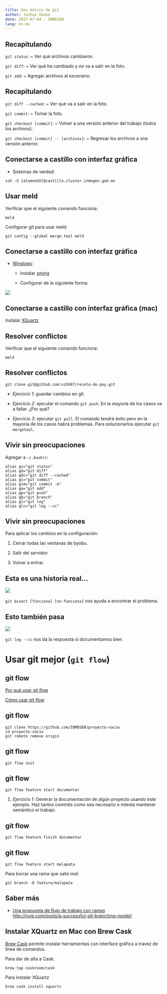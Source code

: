 ```yaml
---
title: Uso básico de git
author: Joshua Haase
date: 2017-07-04 - INMEGEN
lang: es-mx
---
```


## Recapitulando

`git status`:
 ~ Ver qué archivos cambiaron.

`git diff`:
 ~ Ver qué ha cambiado y *no* va a salir en la foto.

`git add`:
 ~ Agregar archivos al escenario.

## Recapitulando

`git diff --cached`:
 ~ Ver qué va a salir en la foto.

`git commit`:
 ~ Tomar la foto.

`git checkout [commit]`:
 ~ Volver a una versión anterior del trabajo (todos los archivos).

`git checkout [commit] -- [archivos]`:
 ~ Regresar los archivos a una versión anterior.

## Conectarse a castillo con interfaz gráfica

- Sistemas de verdad:

```
ssh -X [alumnoXX]@castillo.cluster.inmegen.gob.mx
```

## Usar meld

Verificar que el siguiente comando funciona:

```
meld
```

Configurar git para usar meld:

```
git config --global merge.tool meld
```

## Conectarse a castillo con interfaz gráfica

- [Windows](https://superuser.com/questions/119792/how-to-use-x11-forwarding-with-putty ):

    - Instalar [xming](https://sourceforge.net/projects/xming/ )

    - Configurar de la siguiente forma:

[![](https://i.stack.imgur.com/B7r4t.png)](https://superuser.com/questions/119792/how-to-use-x11-forwarding-with-putty )

## Conectarse a castillo con interfaz gráfica (mac)

Instalar [XQuartz](https://dl.bintray.com/xquartz/downloads/XQuartz-2.7.11.dmg )

## Resolver conflictos

Verificar que el siguiente comando funciona:

```
meld
```


## Resolver conflictos

```
git clone git@github.com:xihh87/receta-de-pay.git
```

- *Ejercicio 1*: guardar cambios en git.

- *Ejercicio 2*: ejecutar el comando `git push`. En la mayoría de los casos va a fallar. ¿Por qué?

- *Ejercicio 3*: ejecutar `git pull`. El comando tendrá éxito pero en la mayoría de los casos habrá problemas.
    Para solucionarlos ejecutar `git mergetool`.

## Vivir sin preocupaciones

Agregar a `~/.bashrc`:

```
alias gs="git status"
alias gd="git diff"
alias gdc="git diff --cached"
alias gc="git commit"
alias gcm="git commit -m"
alias ga="git add"
alias gp="git push"
alias gb="git branch"
alias gl="git log"
alias glc="git log --cc"
```

## Vivir sin preocupaciones

Para aplicar los cambios en la configuración:

1. Cerrar todas las ventanas de byobu.

0. Salir del servidor.

0. Volver a entrar.

## Esta es una historia real...

![](../imagenes/codigo1.jpg) \
\
`git bisect [funciona] [no-funciona]` nos ayuda a encontrar el problema.


## Esto también pasa

![](../imagenes/codigo2.jpg) \
\
`git log --cc` nos da la respuesta si documentamos bien.

# Usar git mejor (`git flow`)

## git flow

[Por qué usar git flow](http://nvie.com/posts/a-successful-git-branching-model/ )

[Cómo usar git flow](https://danielkummer.github.io/git-flow-cheatsheet/#getting_started )

## git flow

```
git clone https://github.com/INMEGEN/proyecto-vacio
cd proyecto-vacio
git remote remove origin
```

## git flow

```
git flow init
```

## git flow

```
git flow feature start documentar
```

1. *Ejercicio 1*: Generar la documentación de algún proyecto usando este ejemplo.
    Haz tantos commits como sea necesario e intenta mantener semántico el trabajo.

## git flow

```
git flow feature finish documentar
```

## git flow

```
git flow feature start malapata
```

Para borrar una rama que salió mal:

```
git branch -D feature/malapata
```

## Saber más

- [Una propuesta de flujo de trabajo con ramas](http://nvie.com/posts/a-successful-git-branching-model/ ) \
    <http://nvie.com/posts/a-successful-git-branching-model/>


## Instalar XQuartz en Mac con Brew Cask

[Brew Cask](https://caskroom.github.io/) permite instalar herramientas con interface gráfica a travez de línea de comandos.

Para dar de alta a Cask:

```
brew tap caskroom/cask
```

Para instalar XQuartz

```
brew cask install xquartz
```